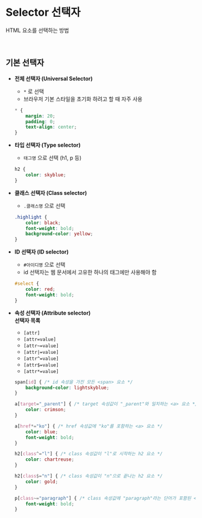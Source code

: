 # Selector 선택자
HTML 요소를 선택하는 방법

<br />

## 기본 선택자

- **전체 선택자 (Universal Selector)**
    - `*` 로 선택
    - 브라우저 기본 스타일을 초기화 하려고 할 때 자주 사용
    ```css
    * {
        margin: 20;
        padding: 0;
        text-align: center;
    }
    ```
- **타입 선택자 (Type selector)**
    - `태그명` 으로 선택 (h1, p 등)
    ```css
    h2 {
        color: skyblue;
    }
    ```
- **클래스 선택자 (Class selector)**
    - `.클래스명` 으로 선택
    ```css
    .highlight {
        color: black;
        font-weight: bold;
        background-color: yellow;
    }
    ```
- **ID 선택자 (ID selector)**
    - `#아이디명` 으로 선택
    - id 선택자는 웹 문서에서 고유한 하나의 태그에만 사용해야 함
    ```css
    #select {
        color: red;
        font-weight: bold;
    }
    ```
- **속성 선택자 (Attribute selector)**  
    **선택자 목록**
    - `[attr]`
    - `[attr=value]`
    - `[attr~=value]`
    - `[attr|=value]`
    - `[attr^=value]`
    - `[attr$=value]`
    - `[attr*=value]`

    ```css
    span[id] { /* id 속성을 가진 모든 <span> 요소 */
        background-color: lightskyblue;
    }

    a[target="_parent"] { /* target 속성값이 "_parent"와 일치하는 <a> 요소 */
        color: crimson;
    }

    a[href*="ko"] { /* href 속성값에 "ko"를 포함하는 <a> 요소 */
        color: blue;
        font-weight: bold;
    }

    h2[class^="l"] { /* class 속성값이 "l"로 시작하는 h2 요소 */
        color: chartreuse;
    }

    h2[class$="n"] { /* class 속성값이 "n"으로 끝나는 h2 요소 */
        color: gold;
    }

    p[class~="paragraph"] { /* class 속성값에 "paragraph"라는 단어가 포함된 <p> 요소 | 각 단어는 띄어쓰기로 구분됨 */
        font-weight: bold;
    }
    ```
